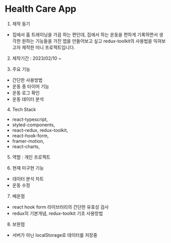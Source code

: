 # Health Care App

1. 제작 동기

- 집에서 홈 트레이닝을 가끔 하는 편인데, 집에서 하는 운동을 편하게 기록하면서 생각한 원하는 기능들을 가진 앱을 만들어보고 싶고 redux-toolkit의 사용법을 익혀보고자 제작한 미니 프로젝트입니다.

2. 제작기간 : 2023/02/10 ~

3. 주요 기능

- 간단한 사용방법
- 운동 중 타이머 기능
- 운동 로그 확인
- 운동 데이터 분석

4. Tech Stack

- react-typescript,
- styled-components,
- react-redux, redux-toolkit,
- react-hook-form,
- framer-motion,
- react-charts,

5. 역할 : 개인 프로젝트

6. 현재 미구현 기능

- 데이터 분석 차트
- 운동 수정

7. 배운점

- react hook form 라이브러리의 간단한 유효성 검사
- redux의 기본개념, redux-toolkit 기초 사용방법

8. 보완점

- 서버가 아닌 localStorage로 데이터를 저장중
